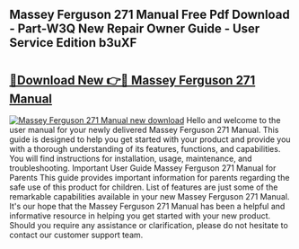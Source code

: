 ## Massey Ferguson 271 Manual Free Pdf Download - Part-W3Q New Repair Owner Guide - User Service Edition b3uXF

# <h2><a href="http://bc92455.oget.top/?id=Massey+Ferguson+271+Manual">🔗Download New 👉🔴 Massey Ferguson 271 Manual</a></h2>

[![Massey Ferguson 271 Manual new download](https://i.imgur.com/5g1atiW.png)](http://bc92455.oget.top/?id=Massey+Ferguson+271+Manual)
Hello and welcome to the user manual for your newly delivered Massey Ferguson 271 Manual. This guide is designed to help you get started with your product and provide you with a thorough understanding of its features, functions, and capabilities. You will find instructions for installation, usage, maintenance, and troubleshooting. Important User Guide Massey Ferguson 271 Manual for Parents This guide provides important information for parents regarding the safe use of this product for children. List of features are just some of the remarkable capabilities available in your new Massey Ferguson 271 Manual. It's our hope that the Massey Ferguson 271 Manual has been a helpful and informative resource in helping you get started with your new product. Should you require any assistance or clarification, please do not hesitate to contact our customer support team.
